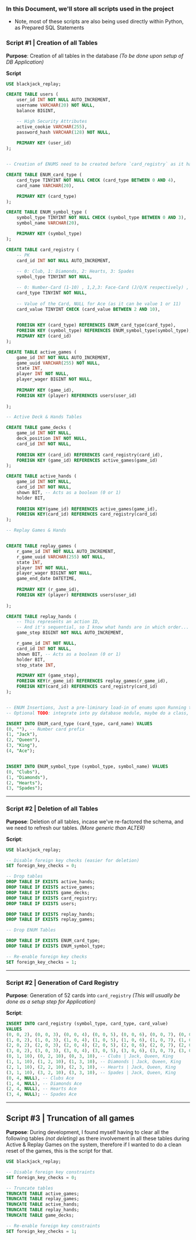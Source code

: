 ### In this Document, we'll store all scripts used in the project
- Note, most of these scripts are also being used directly within Python, as Prepared SQL Statements


### Script #1 | Creation of all Tables

**Purpose**: Creation of all tables in the database *(To be done upon setup of DB Application)*

**Script**
```sql
USE blackjack_replay;

CREATE TABLE users (
	user_id INT NOT NULL AUTO_INCREMENT,
	username VARCHAR(20) NOT NULL, 
	balance BIGINT,

    -- High Security Attributes
    active_cookie VARCHAR(255),
    password_hash VARCHAR(128) NOT NULL,
	
	PRIMARY KEY (user_id)
);


-- Creation of ENUMS need to be created before `card_registry` as it has FK referrences to Type & Symbol ENUMs (so far)

CREATE TABLE ENUM_card_type (
    card_type TINYINT NOT NULL CHECK (card_type BETWEEN 0 AND 4),
    card_name VARCHAR(20),

    PRIMARY KEY (card_type)
);

CREATE TABLE ENUM_symbol_type (
    symbol_type TINYINT NOT NULL CHECK (symbol_type BETWEEN 0 AND 3),
    symbol_name VARCHAR(20),

    PRIMARY KEY (symbol_type)
);

CREATE TABLE card_registry (
    -- PK
    card_id INT NOT NULL AUTO_INCREMENT,
	
	-- 0: Club, 1: Diamonds, 2: Hearts, 3: Spades
	symbol_type TINYINT NOT NULL,

	-- 0: Number-Card (1-10) , 1,2,3: Face-Card (J/Q/K respectively) , 4: Ace 
	card_type TINYINT NOT NULL,
	
	-- Value of the Card, NULL for Ace (as it can be value 1 or 11)
    card_value TINYINT CHECK (card_value BETWEEN 2 AND 10),
	

    FOREIGN KEY (card_type) REFERENCES ENUM_card_type(card_type),
    FOREIGN KEY (symbol_type) REFERENCES ENUM_symbol_type(symbol_type),
	PRIMARY KEY (card_id)
);

CREATE TABLE active_games (
	game_id INT NOT NULL AUTO_INCREMENT,
	game_uuid VARCHAR(255) NOT NULL,
	state INT,
	player INT NOT NULL,
	player_wager BIGINT NOT NULL,
	
	PRIMARY KEY (game_id),
	FOREIGN KEY (player) REFERENCES users(user_id)
	
);

-- Active Deck & Hands Tables

CREATE TABLE game_decks (
	game_id INT NOT NULL,
	deck_position INT NOT NULL,
	card_id INT NOT NULL,
	
	FOREIGN KEY (card_id) REFERENCES card_registry(card_id),
	FOREIGN KEY (game_id) REFERENCES active_games(game_id)
);

CREATE TABLE active_hands (
	game_id INT NOT NULL,
	card_id INT NOT NULL, 
	shown BIT, -- Acts as a boolean (0 or 1)
	holder BIT, 
	
	FOREIGN KEY(game_id) REFERENCES active_games(game_id),
	FOREIGN KEY(card_id) REFERENCES card_registry(card_id)
);

-- Replay Games & Hands


CREATE TABLE replay_games (
	r_game_id INT NOT NULL AUTO_INCREMENT,
	r_game_uuid VARCHAR(255) NOT NULL,
	state INT,
	player INT NOT NULL,
	player_wager BIGINT NOT NULL,
	game_end_date DATETIME,
	
	PRIMARY KEY (r_game_id),
	FOREIGN KEY (player) REFERENCES users(user_id)
	
);

CREATE TABLE replay_hands (
	-- This represents an action ID, 
	-- And it's sequential, so I know what hands are in which order...
	game_step BIGINT NOT NULL AUTO_INCREMENT, 

	r_game_id INT NOT NULL,
	card_id INT NOT NULL, 
	shown BIT, -- Acts as a boolean (0 or 1)
	holder BIT, 
	step_state INT,

	PRIMARY KEY (game_step),
	FOREIGN KEY(r_game_id) REFERENCES replay_games(r_game_id),
	FOREIGN KEY(card_id) REFERENCES card_registry(card_id)
);


-- ENUM Insertions, Just a pre-liminary load-in of enums upon Running this script
-- Optional TODO: integrate into py database module, maybe do a class, with Init() on constructor that atleast does an IF EXISTS check or somnt

INSERT INTO ENUM_card_type (card_type, card_name) VALUES
(0, ""), -- Number card prefix
(1, "Jack"),
(2, "Queen"),
(3, "King"),
(4, "Ace");


INSERT INTO ENUM_symbol_type (symbol_type, symbol_name) VALUES
(0, "Clubs"), 
(1, "Diamonds"),
(2, "Hearts"),
(3, "Spades");


```


---

### Script #2 | Deletion of all Tables


**Purpose**: Deletion of all tables, incase we've re-factored the schema, and we need to refresh our tables. *(More generic than ALTER)*

**Script**:
```sql
USE blackjack_replay;

-- Disable foreign key checks (easier for deletion)
SET foreign_key_checks = 0;

-- Drop tables
DROP TABLE IF EXISTS active_hands;
DROP TABLE IF EXISTS active_games;
DROP TABLE IF EXISTS game_decks;
DROP TABLE IF EXISTS card_registry;
DROP TABLE IF EXISTS users;

DROP TABLE IF EXISTS replay_hands;
DROP TABLE IF EXISTS replay_games;

-- Drop ENUM Tables

DROP TABLE IF EXISTS ENUM_card_type;
DROP TABLE IF EXISTS ENUM_symbol_type;

-- Re-enable foreign key checks
SET foreign_key_checks = 1;
```

---

### Script #2 | Generation of Card Registry

**Purpose**: Generation of 52 cards into `card_registry` *(This will usually be done as a setup step for Application)*

**Script**:

```sql
INSERT INTO card_registry (symbol_type, card_type, card_value)
VALUES 
(0, 0, 2), (0, 0, 3), (0, 0, 4), (0, 0, 5), (0, 0, 6), (0, 0, 7), (0, 0, 8), (0, 0, 9), (0, 0, 10), -- Clubs cards 2-10
(1, 0, 2), (1, 0, 3), (1, 0, 4), (1, 0, 5), (1, 0, 6), (1, 0, 7), (1, 0, 8), (1, 0, 9), (1, 0, 10), -- Diamonds cards 2-10 
(2, 0, 2), (2, 0, 3), (2, 0, 4), (2, 0, 5), (2, 0, 6), (2, 0, 7), (2, 0, 8), (2, 0, 9), (2, 0, 10), -- Hearts cards 2-10
(3, 0, 2), (3, 0, 3), (3, 0, 4), (3, 0, 5), (3, 0, 6), (3, 0, 7), (3, 0, 8), (3, 0, 9), (3, 0, 10), -- Spades cards 2-10
(0, 1, 10), (0, 2, 10), (0, 3, 10), -- Clubs | Jack, Queen, King
(1, 1, 10), (1, 2, 10), (1, 3, 10), -- Diamonds | Jack, Queen, King
(2, 1, 10), (2, 2, 10), (2, 3, 10), -- Hearts | Jack, Queen, King
(3, 1, 10), (3, 2, 10), (3, 3, 10), -- Spades | Jack, Queen, King
(0, 4, NULL), -- Clubs Ace
(1, 4, NULL), -- Diamonds Ace
(2, 4, NULL), -- Hearts Ace
(3, 4, NULL); -- Spades Ace
```

---


## Script #3 | Truncation of all games

**Purpose**: During development, I found myself having to clear all the following tables *(not deleting)* as there involvement in all these tables during Active & Replay Games on the system, therefore if I wanted to do a clean reset of the games, this is the script for that.

```sql
USE blackjack_replay;

-- Disable foreign key constraints
SET foreign_key_checks = 0;

-- Truncate tables
TRUNCATE TABLE active_games;
TRUNCATE TABLE replay_games;
TRUNCATE TABLE active_hands;
TRUNCATE TABLE replay_hands;
TRUNCATE TABLE game_decks;

-- Re-enable foreign key constraints
SET foreign_key_checks = 1;
```

